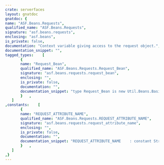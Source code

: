 ```yaml
---
crate: serverfaces
layout: gnatdoc
gnatdoc: {
name: "ASF.Beans.Requests",
qualified_name: "ASF.Beans.Requests",
signature: "asf.beans.requests",
enclosing: "asf.beans",
is_private: false,
documentation: "Context variable giving access to the request object.",
documentation_snippet: "",
tagged_types:    [
       {
       name: "Request_Bean",
       qualified_name: "ASF.Beans.Requests.Request_Bean",
       signature: "asf.beans.requests.request_bean",
       enclosing: "",
       is_private: false,
       documentation: "",
       documentation_snippet: "type Request_Bean is new Util.Beans.Basic.Readonly_Bean with private;",
       }   ,
   ]
,constants:    [
       {
       name: "REQUEST_ATTRIBUTE_NAME",
       qualified_name: "ASF.Beans.Requests.REQUEST_ATTRIBUTE_NAME",
       signature: "asf.beans.requests.request_attribute_name",
       enclosing: "",
       is_private: false,
       documentation: "",
       documentation_snippet: "REQUEST_ATTRIBUTE_NAME    : constant String := \"requestScope\";",
       }   ,
   ]
,}
---
```


